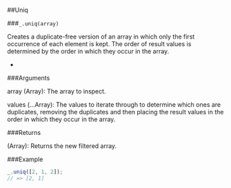 ##Uniq

###`_.uniq(array)`

Creates a duplicate-free version of an array in which only the first occurrence of each element is kept. The order of result values is determined by the order in which they occur in the array.

-

###Arguments

array (Array): The array to inspect.

values (...Array): The values to iterate through to determine which ones are duplicates, removing the duplicates and then placing the result values in the order in which they occur in the array.

###Returns

(Array): Returns the new filtered array.

###Example

```javascript
_.uniq([2, 1, 2]);
// => [2, 1]

```
